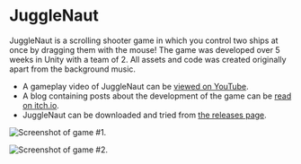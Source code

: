 # JuggleNaut
JuggleNaut is a scrolling shooter game in which you control two ships at once by dragging them with the mouse!
The game was developed over 5 weeks in Unity with a team of 2.
All assets and code was created originally apart from the background music.

 - A gameplay video of JuggleNaut can be [viewed on YouTube](https://www.youtube.com/watch?v=r_gOUaRFTnE).
 - A blog containing posts about the development of the game can be [read on itch.io](https://issung.itch.io/kit207prototype).
 - JuggleNaut can be downloaded and tried from [the releases page](https://github.com/Issung/JuggleNaut/releases/tag/1.0.0).
 
![Screenshot of game #1.](https://i.imgur.com/ju5Jo9W.png)

![Screenshot of game #2.](https://i.imgur.com/LPKSa7a.png)
